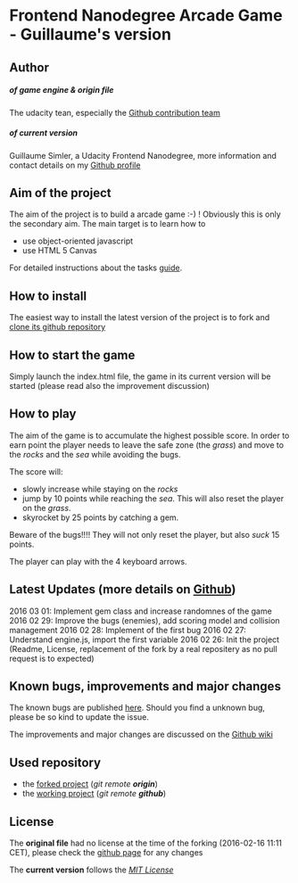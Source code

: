 Frontend Nanodegree Arcade Game - Guillaume's version
===============================

Author
----

##### of game engine & origin file

The udacity tean, especially the [Github contribution team](https://github.com/udacity/frontend-nanodegree-arcade-game/graphs/contributors)


##### of current version
Guillaume Simler, a Udacity Frontend Nanodegree, more information and contact details on my [Github profile](https://github.com/guillaumesimler)

Aim of the project
----
The aim of the project is to build a arcade game :-) ! Obviously this is only the secondary aim. The main target is to learn how to 
* use object-oriented javascript
* use HTML 5 Canvas

For detailed instructions about the tasks [guide](https://docs.google.com/document/d/1v01aScPjSWCCWQLIpFqvg3-vXLH2e8_SZQKC8jNO0Dc/pub?embedded=true).


How to install
----
The easiest way to install the latest version of the project is to fork and [clone its github repository](https://github.com/guillaumesimler/nanofep3)

How to start the game
---- 
Simply launch the index.html file, the game in its current version will be started (please read also the improvement discussion)

How to play 
----
The aim of the game is to accumulate the highest possible score. In order to earn point the player needs to leave the safe zone (the _grass_) and move to the _rocks_ and the _sea_ while avoiding the bugs. 

The score will:
* slowly increase while staying on the _rocks_
* jump by 10 points while reaching the _sea_. This will also reset the player on the _grass_.
* skyrocket by 25 points by catching a gem. 

Beware of the bugs!!!! They will not only reset the player, but also _suck_ 15 points. 

The player can play with the 4 keyboard arrows.   



Latest Updates (more details on [Github](https://github.com/guillaumesimler/nanofep3/commits/master))
----
2016 03 01: Implement gem class and increase randomnes of the game
2016 02 29: Improve the bugs (enemies), add scoring model and collision management
2016 02 28: Implement of the first bug 
2016 02 27: Understand engine.js, import the first variable
2016 02 26: Init the project (Readme, License, replacement of the fork by a real repositery as no pull request is to expected)


Known bugs, improvements and major changes
----
The known bugs are published [here](https://github.com/guillaumesimler/nanofep3/issues). Should you find a unknown bug, please be so kind to update the issue. 

The improvements and major changes are discussed on the [Github wiki](https://github.com/guillaumesimler/nanofep3/wiki)

Used repository 
----
* the [forked project](https://github.com/guillaumesimler/frontend-nanodegree-arcade-game) (_git remote **origin**_)
* the [working project](https://github.com/guillaumesimler/nanofep3) (_git remote **github**_)


License
----
The **original file** had no license at the time of the forking (2016-02-16 11:11 CET), please check the [github page](https://github.com/udacity/frontend-nanodegree-arcade-game) for any changes

The **current version** follows the [_MIT License_](https://github.com/guillaumesimler/nanofep3/blob/master/LICENSE.txt) 